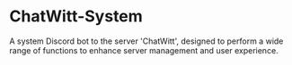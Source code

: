 # ChatWitt-System
A system Discord bot  to the server 'ChatWitt', designed to perform a wide range of functions to enhance server management and user experience.
